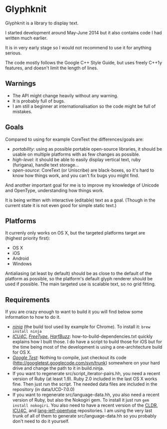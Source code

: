 Glyphknit
=========

Glyphknit is a library to display text.

I started development around May-June 2014 but it also contains code I had written much earlier.

It is in very early stage so I would not recommend to use it for anything serious.

The code mostly follows the Google C++ Style Guide, but uses freely C++1y features, and doesn't limit the length of lines.


Warnings
--------

- The API might change heavily without any warning.
- It is probably full of bugs.
- I am still a beginner at internationalisation so the code might be full of mistakes.


Goals
-----
Compared to using for example CoreText the differences/goals are:

- *portability*: using as possible portable open-source libraries, it should be usable on multiple platforms with as few changes as possible.
- *high-level*: it should be able to easily display vertical text, ruby (furigana), handle text storage...
- *open-source*: CoreText (or Uniscribe) are black-boxes, so it's hard to know how things work, and you can't fix bugs you might find.

And another important goal for me is to improve my knowledge of Unicode and OpenType, understanding how things work.

It is being written with interactive (editable) text as a goal. (Though in the current state it is not even good for simple static text.)


Platforms
---------

It currenly only works on OS X, but the targeted platforms target are (highest priority first):

- OS X
- iOS
- Android
- Windows

Antialiasing (at least by default) should be as close to the default of the platform as possible, so the platform's default glyph renderer should be used if possible.
The main targeted use is scalable text, so no grid fitting.


Requirements
------------

If you are crazy enough to want to build it you will find below some information to how to do it.

- *[ninja](http://martine.github.io/ninja/)* (the build tool used by example for Chrome). To install it: `brew install ninja`
- *[ICU4C](http://site.icu-project.org/)*, *[FreeType](http://www.freetype.org/)*, *[HarfBuzz](http://www.freedesktop.org/wiki/Software/HarfBuzz/)*: how-to-build-dependencies.txt quickly explains how I built those. I do have a script to build those for iOS but for the time being most of the development is using a one-architecture build for OS X.
- *[Google Test](https://code.google.com/p/googletest/)*: Nothing to compile, just checkout its code (http://googletest.googlecode.com/svn/trunk) somewhere on your hard drive and change the path to it in build.ninja.
- If you want to regenerate src/script_iterator-pairs.hh, you need a recent version of Ruby (at least 1.9). Ruby 2.0 included in the last OS X works fine. Then just run the script. The needed data files are included in the repository (in data/UCD-7.0.0)
- If you want to regenerate src/language-data.hh, you also need a recent version of Ruby, but also the Nokogiri gem. To install it just run `gem install nokogiri`. You also need to have a recent version of the [CLDR](http://cldr.unicode.org/index/downloads), [ICU4C](http://site.icu-project.org/repository), and [lang-ietf-opentype](https://github.com/jclark/lang-ietf-opentype) repositories. I am using the very last trunk of all of them to generate src/language-data.hh so you probably don't need to do it yourself.
